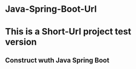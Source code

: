 # Java-Spring-Boot-Url
# This is a Short-Url project test version
## Construct wuth Java Spring Boot
